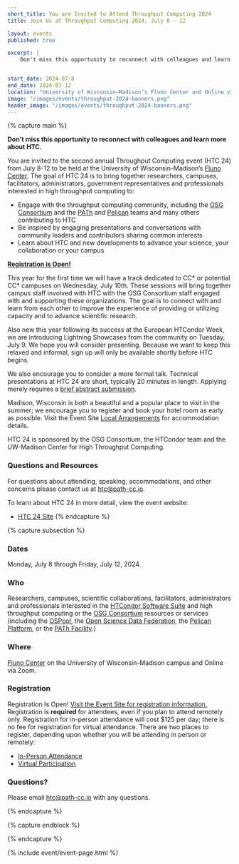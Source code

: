 ```yaml
---
short_title: You are Invited to Attend Throughput Computing 2024
title: Join Us at Throughput Computing 2024, July 8 - 12

layout: events
published: true

excerpt: |
    Don't miss this opportunity to reconnect with colleagues and learn about more about HTC.


start_date: 2024-07-8
end_date: 2024-07-12
location: "University of Wisconsin–Madison’s Fluno Center and Online via Zoom"
image: "/images/events/throughput-2024-banners.png"
header_image: "/images/events/throughput-2024-banners.png"
---
```


{% capture main %}

**Don't miss this opportunity to reconnect with colleagues and learn more about HTC.** 

You are invited to the second annual Throughput Computing event (HTC 24) from July 8-12 to be held at the University of Wisconsin-Madison’s [Fluno Center](https://fluno.com/). The goal of HTC 24 is to bring together researchers, campuses, facilitators, administrators, government representatives and professionals interested in high throughput computing to:

- Engage with the throughput computing community, including the [OSG Consortium](https://osg-htc.org/) and the [PATh](https://path-cc.io/) and [Pelican](https://pelicanplatform.org/) teams and many others contributing to HTC
- Be inspired by engaging presentations and conversations with community leaders and contributors sharing common interests
- Learn about HTC and new developments to advance your science, your collaboration or your campus

**[Registration is Open!](https://agenda.hep.wisc.edu/event/2175/)**

This year for the first time we will have a track dedicated to CC* or potential CC* campuses on Wednesday, July 10th. These sessions will bring together campus staff involved with HTC with the OSG Consortium staff engaged with and supporting these organizations. The goal is to connect with and learn from each other to improve the experience of providing or utilizing capacity and to advance scientific research.

Also new this year following its success at the European HTCondor Week, we are introducing Lightning Showcases from the community on Tuesday, July 9. We hope you will consider presenting. Because we want to keep this relaxed and informal, sign up will only be available shortly before HTC begins. 

We also encourage you to consider a more formal talk. Technical presentations at HTC 24 are short, typically 20 minutes in length. Applying merely requires a [brief abstract submission](https://agenda.hep.wisc.edu/event/2175/abstracts/). 

Madison, Wisconsin is both a beautiful and a popular place to visit in the summer; we encourage you to register and book your hotel room as early as possible. Visit the Event Site [Local Arrangements](https://agenda.hep.wisc.edu/event/2175/page/67-local-arrangements) for accommodation details. 


HTC 24 is sponsored by the OSG Consortium, the HTCondor team and the UW-Madison Center for High Throughput Computing. 



### Questions and Resources

For questions about attending, speaking, accommodations, and other concerns please contact us at [htc@path-cc.io](mailto:htc@path-cc.io).

To learn about HTC 24 in more detail, view the event website:

- [HTC 24 Site](https://agenda.hep.wisc.edu/event/2175/)
{% endcapture %}


{% capture subsection %}
### Dates

Monday, July 8 through Friday, July 12, 2024.

### Who

Researchers, campuses, scientific collaborations, facilitators, administrators and professionals interested in the [HTCondor Software Suite](https://htcondor.org) and high throughput computing or the [OSG Consortium](https://osg-htc.org/) resources or services (including the [OSPool](https://osg-htc.org/services/open_science_pool.html), the [Open Science Data Federation](https://osg-htc.org/services/osdf.html), the [Pelican Platform](https://pelicanplatform.org/), or the [PATh Facility](https://path-cc.io/facility/).)

### Where

[Fluno Center](https://fluno.com/) on the University of Wisconsin-Madison campus and Online via Zoom.

### Registration

Registration Is Open! [Visit the Event Site for registration information.](https://agenda.hep.wisc.edu/event/2175/) Registration is **required** for attendees, even if you plan to attend remotely only. Registration for in-person attendance will cost $125 per day; there is no fee for registration for virtual attendance. There are two places to register, depending upon whether you will be attending in person or remotely:

- [In-Person Attendance](https://uwmadison.eventsair.com/htc24/reg/Site/Register)
- [Virtual Participation](https://agenda.hep.wisc.edu/event/2175/registrations/257/)
 
### Questions?

Please email [htc@path-cc.io](mailto:htc@path-cc.io) with any questions.

{% endcapture %}

{% capture endblock %}


{% endcapture %}


{% include event/event-page.html %}